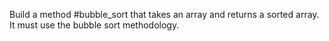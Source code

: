 Build a method #bubble_sort that takes an array and returns a sorted array. It must use the bubble sort methodology.